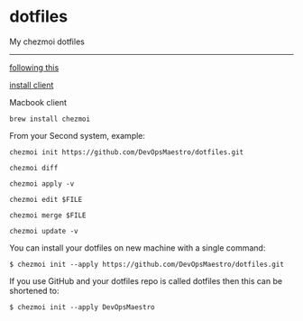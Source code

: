# dotfiles

My chezmoi dotfiles

-----

[following this](https://www.chezmoi.io/quick-start/#set-up-a-new-machine-with-a-single-command)

[install client](https://www.chezmoi.io/install/)

Macbook client
```shell
brew install chezmoi
```

From your Second system, example:
```shell
chezmoi init https://github.com/DevOpsMaestro/dotfiles.git

chezmoi diff

chezmoi apply -v

chezmoi edit $FILE

chezmoi merge $FILE

chezmoi update -v
```

You can install your dotfiles on new machine with a single command:
```shell
$ chezmoi init --apply https://github.com/DevOpsMaestro/dotfiles.git
```

If you use GitHub and your dotfiles repo is called dotfiles then this can be shortened to:
```shell
$ chezmoi init --apply DevOpsMaestro
```

